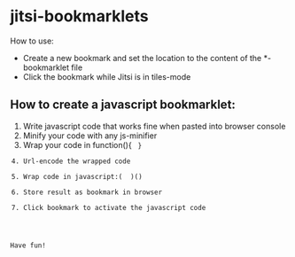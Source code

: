 # jitsi-bookmarklets

How to use:

* Create a new bookmark and set the location to the content of the *-bookmarklet file
* Click the bookmark while Jitsi is in tiles-mode


## How to create a javascript bookmarklet:

1. Write javascript code that works fine when pasted into browser console
2. Minify your code with any js-minifier
3. Wrap your code in function(){ <code> }
4. Url-encode the wrapped code
5. Wrap code in javascript:( <url-encoded-wrapped-code> )()
6. Store result as bookmark in browser
7. Click bookmark to activate the javascript code

Have fun!
